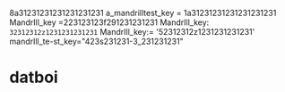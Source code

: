 8a31231231231231231231
a_mandrilltest_key   = 1a31231231231231231231
MandrIll_key   =223123123f291231231231
MandrIll_key: `32312312z1231231231231`
MandrIll_key:= '52312312z1231231231231'
mandrIll_te-st_key="423s231231-3_231231231"
# datboi
